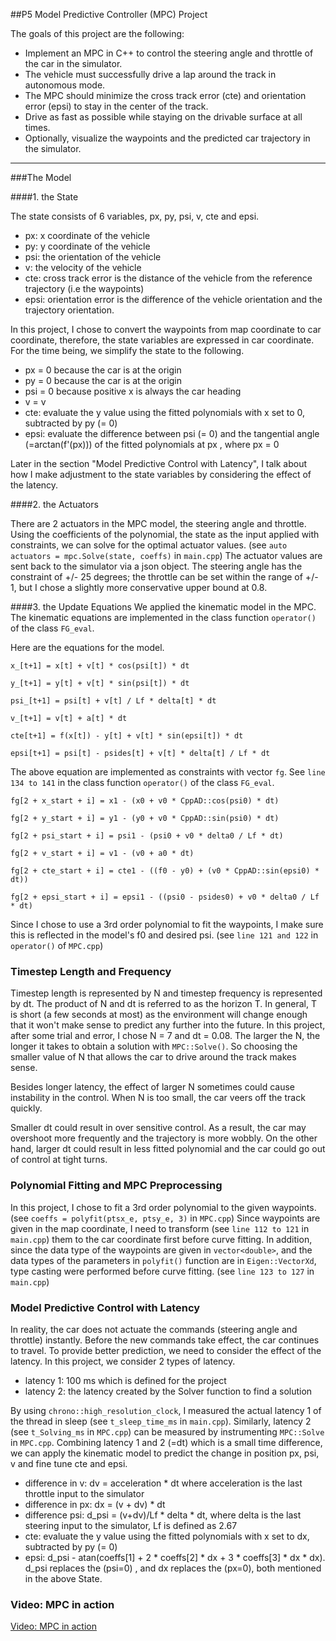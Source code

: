 

##P5 Model Predictive Controller (MPC) Project

The goals of this project are the following:

* Implement an MPC in C++ to control the steering angle and throttle of the car in the simulator.
* The vehicle must successfully drive a lap around the track in autonomous mode.
* The MPC should minimize the cross track error (cte) and orientation error (epsi) to stay in the center of the track.
* Drive as fast as possible while staying on the drivable surface at all times.
* Optionally, visualize the waypoints and the predicted car trajectory in the simulator.

---
###The Model

####1. the State

The state consists of 6 variables, px, py, psi, v, cte and epsi.

* px: x coordinate of the vehicle
* py: y coordinate of the vehicle
* psi: the orientation of the vehicle
* v: the velocity of the vehicle
* cte: cross track error is the distance of the vehicle from the reference trajectory (i.e the waypoints)
* epsi: orientation error is the difference of the vehicle orientation and the trajectory orientation.

In this project, I chose to convert the waypoints from map coordinate to car coordinate, therefore, the state variables are expressed in car coordinate.
For the time being, we simplify the state to the following.

* px = 0 because the car is at the origin
* py = 0 because the car is at the origin
* psi = 0 because positive x is always the car heading
* v = v
* cte: evaluate the y value using the fitted polynomials with x set to 0, subtracted by py (= 0)
* epsi: evaluate the difference between psi (= 0) and the tangential angle (=arctan(f'(px))) of the fitted polynomials at px , where px = 0

Later in the section "Model Predictive Control with Latency", I talk about how I make adjustment to the state variables by considering the effect of the latency.

####2. the Actuators

There are 2 actuators in the MPC model, the steering angle and throttle. Using the coefficients of the polynomial, the state as the input applied with constraints,
 we can solve for the optimal actuator values. (see `auto actuators = mpc.Solve(state, coeffs)` in `main.cpp`) The actuator values are sent back to the simulator via a json object.
The steering angle has the constraint of +/- 25 degrees; the throttle can be set within the range of +/- 1, but I chose a slightly more conservative upper bound at 0.8.

####3. the Update Equations
We applied the kinematic model in the MPC. The kinematic equations are implemented in the class function `operator()` of the class `FG_eval`.

Here are the equations for the model.

`x_[t+1] = x[t] + v[t] * cos(psi[t]) * dt`

`y_[t+1] = y[t] + v[t] * sin(psi[t]) * dt`

`psi_[t+1] = psi[t] + v[t] / Lf * delta[t] * dt`

`v_[t+1] = v[t] + a[t] * dt`

`cte[t+1] = f(x[t]) - y[t] + v[t] * sin(epsi[t]) * dt`

`epsi[t+1] = psi[t] - psides[t] + v[t] * delta[t] / Lf * dt`

The above equation are implemented as constraints with vector `fg`. See `line 134 to 141` in the class function `operator()` of the class `FG_eval`.

`fg[2 + x_start + i] = x1 - (x0 + v0 * CppAD::cos(psi0) * dt)`

`fg[2 + y_start + i] = y1 - (y0 + v0 * CppAD::sin(psi0) * dt)`

`fg[2 + psi_start + i] = psi1 - (psi0 + v0 * delta0 / Lf * dt)`

`fg[2 + v_start + i] = v1 - (v0 + a0 * dt)`

`fg[2 + cte_start + i] = cte1 - ((f0 - y0) + (v0 * CppAD::sin(epsi0) * dt))`

`fg[2 + epsi_start + i] = epsi1 - ((psi0 - psides0) + v0 * delta0 / Lf * dt)`

Since I chose to use a 3rd order polynomial to fit the waypoints, I make sure this is reflected in the model's f0 and desired psi. (see `line 121 and 122` in `operator()` of `MPC.cpp`)

### Timestep Length and Frequency
Timestep length is represented by N and timestep frequency is represented by dt. The product of N and dt is referred to as the horizon T. In general, T is short (a few
seconds at most) as the environment will change enough that it won't make sense to predict any further into the future.
In this project, after some trial and error, I chose N = 7 and dt = 0.08. 
The larger the N, the longer it takes to obtain a solution with `MPC::Solve()`. So choosing the smaller value of N that allows the car to drive around the track
 makes sense. 
 
Besides longer latency, the effect of larger N sometimes could cause instability in the control. When N is too small, the car veers off the track quickly.

Smaller dt could result in over sensitive control. As a result, the car may overshoot more frequently and the trajectory is more wobbly. On the other hand, larger dt 
could result in less fitted polynomial and the car could go out of control at tight turns.

### Polynomial Fitting and MPC Preprocessing
In this project, I chose to fit a 3rd order polynomial to the given waypoints. (see `coeffs = polyfit(ptsx_e, ptsy_e, 3)` in `MPC.cpp`) Since waypoints are given
in the map coordinate, I need to transform (see `line 112 to 121` in `main.cpp`) them to the car coordinate first before curve fitting. In addition, since the data type of the waypoints are given in `vector<double>`,
and the data types of the parameters in `polyfit()` function are in `Eigen::VectorXd`, type casting were performed before curve fitting. (see `line 123 to 127` in `main.cpp`)

### Model Predictive Control with Latency

In reality, the car does not actuate the commands (steering angle and throttle) instantly. Before the new commands take effect, the car continues to travel.
To provide better prediction, we need to consider the effect of the latency.
In this project, we consider 2 types of latency.
* latency 1: 100 ms which is defined for the project
* latency 2: the latency created by the Solver function to find a solution

By using `chrono::high_resolution_clock`, I measured the actual latency 1 of the thread in sleep (see `t_sleep_time_ms` in `main.cpp`). Similarly, latency 2 (see `t_Solving_ms` in `MPC.cpp`) can be measured by instrumenting `MPC::Solve` in `MPC.cpp`.
Combining latency 1 and 2 (=dt) which is a small time difference, we can apply the kinematic model to predict the change in position px, psi, v and fine tune cte and epsi.
* difference in v: dv = acceleration * dt where acceleration is the last throttle input to the simulator
* difference in px: dx = (v + dv) * dt
* difference psi: d_psi = (v+dv)/Lf * delta * dt, where delta is the last steering input to the simulator, Lf is defined as 2.67
* cte: evaluate the y value using the fitted polynomials with x set to dx, subtracted by py (= 0)
* epsi: d_psi - atan(coeffs[1] + 2 * coeffs[2] * dx + 3 * coeffs[3] * dx * dx). d_psi replaces the (psi=0) , and dx replaces the (px=0), both mentioned in the above State.

### Video: MPC in action
[Video: MPC in action](https://www.dropbox.com/s/91x4x1wghjag6fm/MPC%20in%20action%2062%20mph.mov?dl=0)